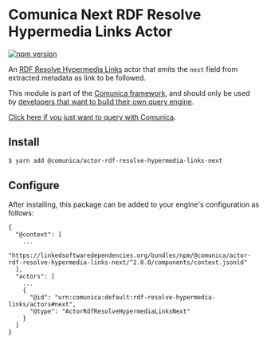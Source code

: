 # Comunica Next RDF Resolve Hypermedia Links Actor

[![npm version](https://badge.fury.io/js/%40comunica%2Factor-rdf-resolve-hypermedia-links-next.svg)](https://www.npmjs.com/package/@comunica/actor-rdf-resolve-hypermedia-links-next)

An [RDF Resolve Hypermedia Links](https://github.com/comunica/comunica/tree/master/packages/bus-rdf-resolve-hypermedia-links)
actor that emits the `next` field from extracted metadata as link to be followed.

This module is part of the [Comunica framework](https://github.com/comunica/comunica),
and should only be used by [developers that want to build their own query engine](https://comunica.dev/docs/modify/).

[Click here if you just want to query with Comunica](https://comunica.dev/docs/query/).

## Install

```bash
$ yarn add @comunica/actor-rdf-resolve-hypermedia-links-next
```

## Configure

After installing, this package can be added to your engine's configuration as follows:
```text
{
  "@context": [
    ...
    "https://linkedsoftwaredependencies.org/bundles/npm/@comunica/actor-rdf-resolve-hypermedia-links-next/^2.0.0/components/context.jsonld"  
  ],
  "actors": [
    ...
    {
      "@id": "urn:comunica:default:rdf-resolve-hypermedia-links/actors#next",
      "@type": "ActorRdfResolveHypermediaLinksNext"
    }
  ]
}
```

